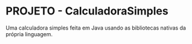 # PROJETO - CalculadoraSimples
Uma calculadora simples feita em Java usando as bibliotecas nativas da própria linguagem. 
